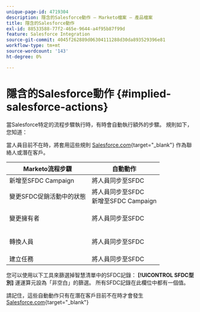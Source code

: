 ```yaml
---
unique-page-id: 4719304
description: 隱含的Salesforce動作 — Marketo檔案 — 產品檔案
title: 隱含的Salesforce動作
exl-id: 88533588-77f2-465e-9644-a4f95b87f99d
feature: Salesforce Integration
source-git-commit: 4045f262889d06304111288d30da893529396e81
workflow-type: tm+mt
source-wordcount: '143'
ht-degree: 0%

---
```


# 隱含的Salesforce動作 {#implied-salesforce-actions}

當Salesforce特定的流程步驟執行時，有時會自動執行額外的步驟。 規則如下，您知道：

當人員目前不在時，將套用這些規則 [Salesforce.com](https://Salesforce.com){target="_blank"} 作為聯絡人或潛在客戶。

<table> 
 <thead> 
  <tr> 
   <th>Marketo流程步驟</th> 
   <th>自動動作</th> 
  </tr> 
 </thead> 
 <tbody> 
  <tr> 
   <td>新增至SFDC Campaign</td> 
   <td>將人員同步至SFDC</td> 
  </tr> 
  <tr> 
   <td>變更SFDC促銷活動中的狀態</td> 
   <td>將人員同步至SFDC<br>新增至SFDC Campaign</td> 
  </tr> 
  <tr> 
   <td>變更擁有者</td> 
   <td><p>將人員同步至SFDC</p></td> 
  </tr> 
  <tr> 
   <td>轉換人員</td> 
   <td><p>將人員同步至SFDC</p></td> 
  </tr> 
  <tr> 
   <td>建立任務</td> 
   <td>將人員同步至SFDC</td> 
  </tr> 
 </tbody> 
</table>

您可以使用以下工具來篩選掉智慧清單中的SFDC記錄： **[!UICONTROL SFDC型別]** 運運算元設為「非空白」的篩選。 所有SFDC記錄在此欄位中都有一個值。

請記住，這些自動動作只有在潛在客戶目前不在時才會發生 [Salesforce.com](https://salesforce.com){target="_blank"}
